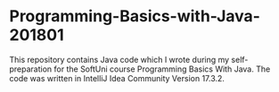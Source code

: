 # Programming-Basics-with-Java-201801
This repository contains Java code which I wrote during my self-preparation for the SoftUni course Programming Basics With Java. The code was written in IntelliJ Idea Community Version 17.3.2.
